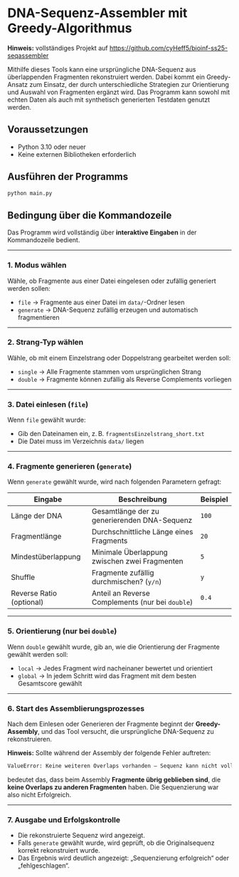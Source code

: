 # DNA-Sequenz-Assembler mit Greedy-Algorithmus

**Hinweis:** vollständiges Projekt auf https://github.com/cyHeff5/bioinf-ss25-seqassembler


Mithilfe dieses Tools kann eine ursprüngliche DNA-Sequenz aus überlappenden Fragmenten rekonstruiert werden. Dabei kommt ein Greedy-Ansatz zum Einsatz, der durch unterschiedliche Strategien zur Orientierung und Auswahl von Fragmenten ergänzt wird. Das Programm kann sowohl mit echten Daten als auch mit synthetisch generierten Testdaten genutzt werden.

## Voraussetzungen
- Python 3.10 oder neuer
- Keine externen Bibliotheken erforderlich

## Ausführen der Programms
```bash
python main.py
```

## Bedingung über die Kommandozeile
Das Programm wird vollständig über **interaktive Eingaben** in der Kommandozeile bedient.

---

### 1. Modus wählen

Wähle, ob Fragmente aus einer Datei eingelesen oder zufällig generiert werden sollen:

- `file` → Fragmente aus einer Datei im `data/`-Ordner lesen
- `generate` → DNA-Sequenz zufällig erzeugen und automatisch fragmentieren

---
### 2. Strang-Typ wählen

Wähle, ob mit einem Einzelstrang oder Doppelstrang gearbeitet werden soll:

- `single` → Alle Fragmente stammen vom ursprünglichen Strang
- `double` → Fragmente können zufällig als Reverse Complements vorliegen

---
### 3. Datei einlesen (`file`)

Wenn `file` gewählt wurde:

- Gib den Dateinamen ein, z. B. `fragmentsEinzelstrang_short.txt`
- Die Datei muss im Verzeichnis `data/` liegen

---
### 4. Fragmente generieren (`generate`)

Wenn `generate` gewählt wurde, wird nach folgenden Parametern gefragt:

| Eingabe                 | Beschreibung                                           | Beispiel      |
|------------------------|--------------------------------------------------------|---------------|
| Länge der DNA          | Gesamtlänge der zu generierenden DNA-Sequenz          | `100`         |
| Fragmentlänge          | Durchschnittliche Länge eines Fragments               | `20`          |
| Mindestüberlappung     | Minimale Überlappung zwischen zwei Fragmenten         | `5`           |
| Shuffle                | Fragmente zufällig durchmischen? (`y/n`)              | `y`           |
| Reverse Ratio (optional) | Anteil an Reverse Complements (nur bei `double`)     | `0.4`         |

---
### 5. Orientierung (nur bei `double`)

Wenn `double` gewählt wurde, gib an, wie die Orientierung der Fragmente gewählt werden soll:

- `local` → Jedes Fragment wird nacheinaner bewertet und orientiert
- `global` → In jedem Schritt wird das Fragment mit dem besten Gesamtscore gewählt

---
### 6. Start des Assemblierungsprozesses

Nach dem Einlesen oder Generieren der Fragmente beginnt der **Greedy-Assembly**, und das Tool versucht, die ursprüngliche DNA-Sequenz zu rekonstruieren.

**Hinweis:**
Sollte während der Assembly der folgende Fehler auftreten:
```bash
ValueError: Keine weiteren Overlaps vorhanden – Sequenz kann nicht vollständig rekonstruiert werden.
```
bedeutet das, dass beim Assembly **Fragmente übrig geblieben sind**, die **keine Overlaps zu anderen Fragmenten** haben. Die Sequenzierung war also nicht Erfolgreich.

---
### 7. Ausgabe und Erfolgskontrolle

- Die rekonstruierte Sequenz wird angezeigt.
- Falls `generate` gewählt wurde, wird geprüft, ob die Originalsequenz korrekt rekonstruiert wurde.
- Das Ergebnis wird deutlich angezeigt: „Sequenzierung erfolgreich“ oder „fehlgeschlagen“.